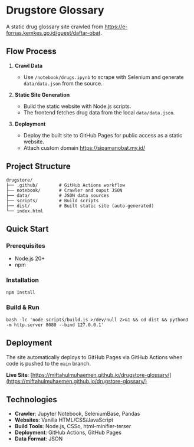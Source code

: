 # Drugstore Glossary

A static drug glossary site crawled from https://e-fornas.kemkes.go.id/guest/daftar-obat.

## Flow Process

1. **Crawl Data**
   - Use `/notebook/drugs.ipynb` to scrape with Selenium and generate `data/data.json` from the source.

2. **Static Site Generation**
   - Build the static website with Node.js scripts.
   - The frontend fetches drug data from the local `data/data.json`.

3. **Deployment**
   - Deploy the built site to GitHub Pages for public access as a static website.
   - Attach custom domain https://sipamanobat.my.id/

## Project Structure

```
drugstore/
├── .github/        # GitHub Actions workflow
├── notebook/       # Crawler and ouput JSON
├── data/           # JSON data sources
├── scripts/        # Build scripts
├── dist/           # Built static site (auto-generated)
└── index.html    
```

## Quick Start

### Prerequisites
- Node.js 20+
- npm

### Installation
```bash
npm install
```

### Build & Run

```
bash -lc 'node scripts/build.js >/dev/null 2>&1 && cd dist && python3 -m http.server 8080 --bind 127.0.0.1'
```

## Deployment

The site automatically deploys to GitHub Pages via GitHub Actions when code is pushed to the `main` branch.

**Live Site**: [https://miftahulmuhaemen.github.io/drugstore-glossary/](https://miftahulmuhaemen.github.io/drugstore-glossary/)

## Technologies

- **Crawler**: Jupyter Notebook, SeleniumBase, Pandas
- **Websites**: Vanilla HTML/CSS/JavaScript
- **Build Tools**: Node.js, CSSo, html-minifier-terser
- **Deployment**: GitHub Actions, GitHub Pages
- **Data Format**: JSON